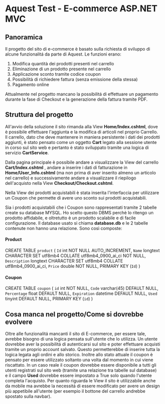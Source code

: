 # Aquest Test - E-commerce ASP.NET MVC
## Panoramica

Il progetto del sito di e-commerce è basato sulla richiesta di sviluppo di alcune funzionalitá da parte di Aquest. Le funzioni erano:

1. Modifica quantità dei prodotti presenti nel carrello
2. Eliminazione di un prodotto presente nel carrello
3. Applicazione sconto tramite codice coupon
4. Possibilità di richiedere fattura (senza emissione
della stessa)
5. Pagamento online


Attualmente nel progetto mancano la possibilitá di effettuare un pagamento durante la fase di Checkout e la generazione della fattura tramite PDF.

## Struttura del progetto

All'avvio della soluzione il sito rimanda alla View **Home/Index.cshtml**, dove è possibile effettuare l'aggiunta e la modifica di articoli nel proprio Carrello. 
Il carrello, dato che deve mantenere in maniera persistente i dati dei prodotti aggiunti, è stato pensato come un oggetto **Cart** legato alla sessione utente in corso sul sito web e pertanto è stato sviluppato tramite una logica di servizio **CartService**.

Dalla pagina principale è possibile andare a visualizzare la View del carrello **Cart/Index.cshtml** ,  andare a inserire i dati di fatturazione in **Home/User_Info.cshtml** (ma non prima di aver inserito almeno un articolo nel carrello) e successivamente andare a visualizzare il riepilogo dell'acquisto nella View **Checkout/Checkout.cshtml**.

Nella View dei prodotti acquistabili è stata inserita l'interfaccia per utilizzare un Coupon che permette di avere uno sconto sui prodotti acquistabili. 

Sia i prodotti acquistabili che i Coupon sono rappresentati tramite 2 tabelle create su database MYSQL. Ho scelto questo DBMS perchè lo ritengo un prodotto affidabile, e oltretutto è un prodotto scalabile e di facile configurazione.
Il database usato si chiama **database.db** e le 2 tabelle contenute non hanno una relazione. Sono così composte:

#### Product

CREATE TABLE `product` (
  `Id` int NOT NULL AUTO_INCREMENT,
  `Name` longtext CHARACTER SET utf8mb4 COLLATE utf8mb4_0900_ai_ci NOT NULL,
  `Description` longtext CHARACTER SET utf8mb4 COLLATE utf8mb4_0900_ai_ci,
  `Price` double NOT NULL,
  PRIMARY KEY (`Id`)
  )

#### Coupon

CREATE TABLE `coupon` (
  `id` int NOT NULL,
  `Code` varchar(45) DEFAULT NULL,
  `Percentage` float DEFAULT NULL,
  `Expiration` datetime DEFAULT NULL,
  `Used` tinyint DEFAULT NULL,
  PRIMARY KEY (`id`)
  )

## Cosa manca nel progetto/Come si dovrebbe evolvere


Oltre alle funzionalitá mancanti il sito di E-commerce, per essere tale, avrebbe bisogno di una logica pensata sull'utente che lo utilizza.
Un utente dovrebbe aver la possibilitá di autenticarsi sul sito e poter effettuare acquisti tramite un proprio account salvato. Questo permetterebbe di inserire tutta la logica legata agli ordini e allo storico.
Inoltre allo stato attuale il coupon è pensato per essere utilizzato soltanto una volta dal momento in cui viene riscattato. 
In un caso reale il coupon dovrebbe essere disponibile a tutti gli utenti registrati sul sito web (tramite una relazione tra tabelle sul database) e il campo **Used** dovrebbe essere impostato a True solo quando l'utente completa l'acquisto.
Per quanto riguarda le View il sito è utilizzabile anche da mobile ma avrebbe la necessitá di essere modificato per avere un design più appetibile all'utente (per esempio il bottone del carrello andrebbe spostato sulla navbar).



